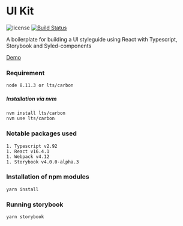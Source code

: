 # UI Kit

![license](https://img.shields.io/github/license/mashape/apistatus.svg) [![Build Status](https://travis-ci.org/albertarvesu/SB-UI-Kit.svg?branch=master)](https://travis-ci.org/albertarvesu/SB-UI-Kit)

A boilerplate for building a UI styleguide using React with Typescript, Storybook and Syled-components

[Demo](https://sbuikit.netlify.com/)

### Requirement
`node 8.11.3 or lts/carbon`

##### Installation via nvm
```
nvm install lts/carbon
nvm use lts/carbon
```

### Notable packages used
```
1. Typescript v2.92
1. React v16.4.1
1. Webpack v4.12
1. Storybook v4.0.0-alpha.3
```

### Installation of npm modules
`yarn install`

### Running storybook
`yarn storybook`
